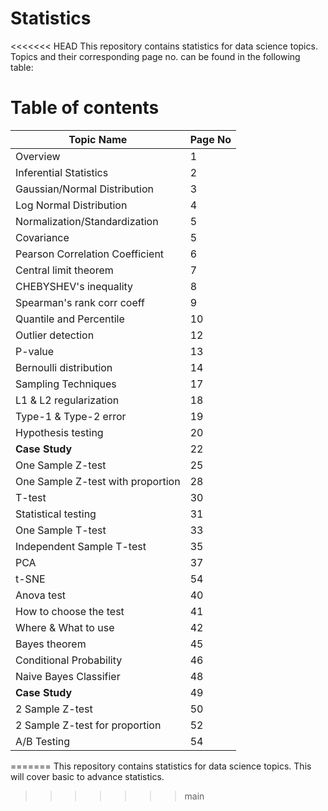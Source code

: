 # Statistics
<<<<<<< HEAD
This repository contains statistics for data science topics. Topics and their corresponding page no. can be found in the following table:

Table of contents 
==================

| Topic Name | Page No |
| --- | --- |
| Overview | 1 |
| Inferential Statistics | 2 |
| Gaussian/Normal Distribution | 3 |
| Log Normal Distribution | 4 |
| Normalization/Standardization | 5 |
| Covariance | 5 |
| Pearson Correlation Coefficient | 6 |
| Central limit theorem | 7 |
| CHEBYSHEV's inequality | 8 |
| Spearman's rank corr coeff | 9 |
| Quantile and Percentile | 10 |
| Outlier detection | 12 |
| P-value | 13 |
| Bernoulli distribution | 14 |
| Sampling Techniques | 17 |
| L1 & L2 regularization | 18 |
| Type-1 & Type-2 error | 19 |
| Hypothesis testing | 20 |
| **Case Study** | 22 |
| One Sample Z-test | 25 |
| One Sample Z-test with proportion | 28 |
| T-test | 30 |
| Statistical testing | 31 |
| One Sample T-test | 33 |
| Independent Sample T-test | 35 |
| PCA | 37 |
| t-SNE | 54 |
| Anova test | 40 |
| How to choose the test | 41 |
| Where & What to use | 42 |
| Bayes theorem | 45 |
| Conditional Probability | 46 |
| Naive Bayes Classifier | 48 |
| **Case Study** | 49 |
| 2 Sample Z-test | 50 |
| 2 Sample Z-test for proportion | 52 |
| A/B Testing | 54 |
=======
This repository contains statistics for data science topics.
This will cover basic to advance statistics.
>>>>>>> main
